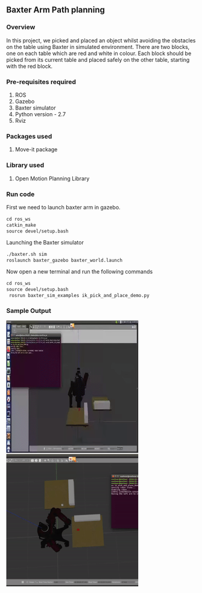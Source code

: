 ## Baxter Arm Path planning

### Overview
In this project, we picked and placed an object whilst avoiding the obstacles on the table using Baxter in simulated environment. There are two blocks, one on each table which are red and white in colour. Each block should be picked from its current table and placed safely on the other table, starting with the red block. 

### Pre-requisites required
1. ROS
2. Gazebo
3. Baxter simulator
4. Python version - 2.7
5. Rviz

### Packages used
1. Move-it package

### Library used
1. Open Motion Planning Library

### Run code
First we need to launch baxter arm in gazebo. 
```
cd ros_ws
catkin_make
source devel/setup.bash
```
Launching the Baxter simulator
```
./baxter.sh sim
roslaunch baxter_gazebo baxter_world.launch
```
Now open a new terminal and run the following commands
```
cd ros_ws
source devel/setup.bash
 rosrun baxter_sim_examples ik_pick_and_place_demo.py
```

### Sample Output
![Alt Text](gif/sidegif.gif)
![Alt Text](gif/topgif.gif)